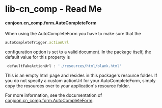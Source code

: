 # lib-cn_comp - Read Me

#### conjoon.cn_comp.form.AutoCompleteForm
When using the AutoCompleteForm you have to make sure that the
```javascript
autoCompleteTrigger.actionUrl
```
configuration option is set to a valid document. In the package itself, the
default value for this property is
```javascript
 defaultFakeActionUrl : './resources/html/blank.html'
```
This is an empty html page and resides in this package's resource folder.
If you do not specify a custom actionUrl for your AutoCompleteForm, simply copy the resources over to your application's resource folder.

For more information, see the documentation of [conjoon.cn_comp.form.AutoCompleteForm](https://github.com/conjoon/lib-cn_comp/blob/master/classic/src/form/AutoCompleteForm.js).